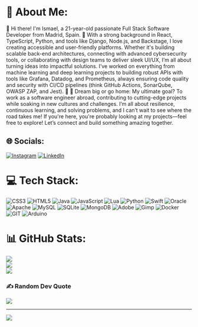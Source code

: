 # 💫 About Me:
👋 Hi there! I'm Ismael, a 21-year-old passionate Full Stack Software Developer from Madrid, Spain. 🚀
With a strong background in React, TypeScript, Python, and tools like Django, Node.js, and Backstage, I love creating accessible and user-friendly platforms. Whether it's building scalable back-end architectures, connecting with advanced cybersecurity tools, or collaborating with design teams to deliver sleek UI/UX, I’m all about turning ideas into impactful solutions.
I’ve worked on everything from machine learning and deep learning projects to building robust APIs with tools like Grafana, Datadog, and Prometheus, always ensuring code quality and security with CI/CD pipelines (think GitHub Actions, SonarQube, OWASP ZAP, and Jest). 🌟
💭 Dream big or go home: My ultimate goal? To work as a software engineer abroad, contributing to cutting-edge projects while soaking in new cultures and challenges. I’m all about resilience, continuous learning, and solving problems, and I can’t wait to see where the road takes me!
If you're here, you're probably looking at my projects—feel free to explore! Let’s connect and build something amazing together.


## 🌐 Socials:
[![Instagram](https://img.shields.io/badge/Instagram-%23E4405F.svg?logo=Instagram&logoColor=white)](https://instagram.com/Ismagc_13) [![LinkedIn](https://img.shields.io/badge/LinkedIn-%230077B5.svg?logo=linkedin&logoColor=white)](https://www.linkedin.com/in/ismael-garc%C3%ADa-camarena-454114254/) 

# 💻 Tech Stack:
![CSS3](https://img.shields.io/badge/css3-%231572B6.svg?style=for-the-badge&logo=css3&logoColor=white) ![HTML5](https://img.shields.io/badge/html5-%23E34F26.svg?style=for-the-badge&logo=html5&logoColor=white) ![Java](https://img.shields.io/badge/java-%23ED8B00.svg?style=for-the-badge&logo=openjdk&logoColor=white) ![JavaScript](https://img.shields.io/badge/javascript-%23323330.svg?style=for-the-badge&logo=javascript&logoColor=%23F7DF1E) ![Lua](https://img.shields.io/badge/lua-%232C2D72.svg?style=for-the-badge&logo=lua&logoColor=white) ![Python](https://img.shields.io/badge/python-3670A0?style=for-the-badge&logo=python&logoColor=ffdd54) ![Swift](https://img.shields.io/badge/swift-F54A2A?style=for-the-badge&logo=swift&logoColor=white) ![Oracle](https://img.shields.io/badge/Oracle-F80000?style=for-the-badge&logo=oracle&logoColor=white) ![Apache](https://img.shields.io/badge/apache-%23D42029.svg?style=for-the-badge&logo=apache&logoColor=white) ![MySQL](https://img.shields.io/badge/mysql-%2300000f.svg?style=for-the-badge&logo=mysql&logoColor=white) ![SQLite](https://img.shields.io/badge/sqlite-%2307405e.svg?style=for-the-badge&logo=sqlite&logoColor=white) ![MongoDB](https://img.shields.io/badge/MongoDB-%234ea94b.svg?style=for-the-badge&logo=mongodb&logoColor=white) ![Adobe](https://img.shields.io/badge/adobe-%23FF0000.svg?style=for-the-badge&logo=adobe&logoColor=white) ![Gimp](https://img.shields.io/badge/Gimp-657D8B?style=for-the-badge&logo=gimp&logoColor=FFFFFF) ![Docker](https://img.shields.io/badge/docker-%230db7ed.svg?style=for-the-badge&logo=docker&logoColor=white) ![GIT](https://img.shields.io/badge/Git-fc6d26?style=for-the-badge&logo=git&logoColor=white) ![Arduino](https://img.shields.io/badge/-Arduino-00979D?style=for-the-badge&logo=Arduino&logoColor=white)
# 📊 GitHub Stats:
![](https://github-readme-stats.vercel.app/api?username=Ismagac&theme=synthwave&hide_border=true&include_all_commits=false&count_private=false)<br/>
![](https://github-readme-streak-stats.herokuapp.com/?user=Ismagac&theme=synthwave&hide_border=true)<br/>
![](https://github-readme-stats.vercel.app/api/top-langs/?username=Ismagac&theme=synthwave&hide_border=true&include_all_commits=false&count_private=false&layout=compact)

### ✍️ Random Dev Quote
![](https://quotes-github-readme.vercel.app/api?type=horizontal&theme=tokyonight)

---
[![](https://visitcount.itsvg.in/api?id=Ismagac&icon=2&color=12)](https://visitcount.itsvg.in)

<!-- Proudly created with GPRM ( https://gprm.itsvg.in ) -->
